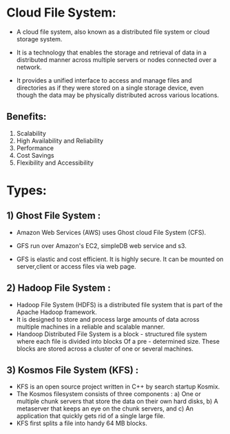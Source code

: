 # Cloud File System:

-   A cloud file system, also known as a distributed file system or cloud storage system.

-   It is a technology that enables the storage and retrieval of data in a distributed manner across multiple servers or nodes connected over a network.

-  It provides a unified interface to access and manage files and directories as if they were stored on a single storage device, even though the data may be physically distributed across various locations.

## Benefits:
1) Scalability
2) High Availability and Reliability
3) Performance
4) Cost Savings
5) Flexibility and Accessibility

# Types:

## 1) Ghost File System :

-  Amazon Web Services (AWS) uses Ghost cloud File System (CFS).

- GFS run over Amazon's EC2, simpleDB web service and s3.

- GFS is elastic and cost efficient. It is highly secure. It can be mounted on server,client or access files via web page.

## 2) Hadoop File System :
-  Hadoop File System (HDFS) is a distributed file system that is part of the Apache Hadoop framework.
-  It is designed to store and process large amounts of data across multiple machines in a reliable and scalable manner.
-  Handoop Distributed File System is a block - structured file system where each file is divided into blocks Of a pre - determined size. These blocks are stored across a cluster of one or several machines.

## 3) Kosmos File System (KFS) :
-  KFS is an open source project written in C++ by search startup Kosmix.
-  The Kosmos filesystem consists of three components :
a) One or multiple chunk servers that store the data on their own hard disks,
b) A metaserver that keeps an eye on the chunk servers, and
c) An application that quickly gets rid of a single large file.
-  KFS first splits a file into handy 64 MB blocks.